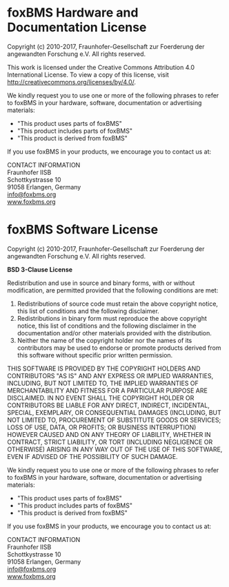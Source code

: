 # foxBMS Hardware and Documentation License

Copyright (c) 2010-2017, Fraunhofer-Gesellschaft zur Foerderung der angewandten Forschung e.V.
All rights reserved.

This work is licensed under the Creative Commons Attribution 4.0 International License. To view a copy of this license, visit http://creativecommons.org/licenses/by/4.0/.

We kindly request you to use one or more of the following phrases to refer to foxBMS in your hardware, software, documentation or advertising materials:

* "This product uses parts of foxBMS"
* "This product includes parts of foxBMS"
* "This product is derived from foxBMS"

If you use foxBMS in your products, we encourage you to contact us at:

CONTACT INFORMATION    
Fraunhofer IISB    
Schottkystrasse 10    
91058 Erlangen, Germany    
info@foxbms.org    
www.foxbms.org

# foxBMS Software License

Copyright (c) 2010-2017, Fraunhofer-Gesellschaft zur Foerderung der angewandten Forschung e.V.
All rights reserved.

**BSD 3-Clause License**

Redistribution and use in source and binary forms, with or without modification, are permitted provided that the following conditions are met:

1.    Redistributions of source code must retain the above copyright notice, this list of conditions and the following disclaimer.
2.    Redistributions in binary form must reproduce the above copyright notice, this list of conditions and the following disclaimer in the documentation and/or other materials provided with the distribution.
3.    Neither the name of the copyright holder nor the names of its contributors may be used to endorse or promote products derived from this software without specific prior written permission.

THIS SOFTWARE IS PROVIDED BY THE COPYRIGHT HOLDERS AND CONTRIBUTORS "AS IS" AND ANY EXPRESS OR IMPLIED WARRANTIES, INCLUDING, BUT NOT LIMITED TO, THE IMPLIED WARRANTIES OF MERCHANTABILITY AND FITNESS FOR A PARTICULAR PURPOSE ARE DISCLAIMED. IN NO EVENT SHALL THE COPYRIGHT HOLDER OR CONTRIBUTORS BE LIABLE FOR ANY DIRECT, INDIRECT, INCIDENTAL, SPECIAL, EXEMPLARY, OR CONSEQUENTIAL DAMAGES (INCLUDING, BUT NOT LIMITED TO, PROCUREMENT OF SUBSTITUTE GOODS OR SERVICES; LOSS OF USE, DATA, OR PROFITS; OR BUSINESS INTERRUPTION) HOWEVER CAUSED AND ON ANY THEORY OF LIABILITY, WHETHER IN CONTRACT, STRICT LIABILITY, OR TORT (INCLUDING NEGLIGENCE OR OTHERWISE) ARISING IN ANY WAY OUT OF THE USE OF THIS SOFTWARE, EVEN IF ADVISED OF THE POSSIBILITY OF SUCH DAMAGE.

We kindly request you to use one or more of the following phrases to refer to foxBMS in your hardware, software, documentation or advertising materials:

* "This product uses parts of foxBMS"
* "This product includes parts of foxBMS"
* "This product is derived from foxBMS"

If you use foxBMS in your products, we encourage you to contact us at:

CONTACT INFORMATION    
Fraunhofer IISB    
Schottkystrasse 10    
91058 Erlangen, Germany    
info@foxbms.org    
www.foxbms.org
